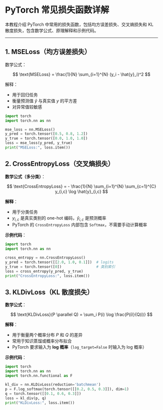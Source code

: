 # PyTorch 常见损失函数详解

本教程介绍 PyTorch 中常用的损失函数，包括均方误差损失、交叉熵损失和 KL 散度损失，包含数学公式、原理解释和示例代码。

---

## 1. MSELoss（均方误差损失）

数学公式：

$$
\text{MSELoss} = \frac{1}{N} \sum_{i=1}^{N} (y_i - \hat{y}_i)^2
$$

解释：

- 用于回归任务  
- 衡量预测值 $\hat{y}$ 与真实值 $y$ 的平方差  
- 对异常值较敏感

```python
import torch
import torch.nn as nn

mse_loss = nn.MSELoss()
y_pred = torch.tensor([0.5, 0.8, 1.2])
y_true = torch.tensor([0.0, 1.0, 1.0])
loss = mse_loss(y_pred, y_true)
print("MSELoss:", loss.item())
```

## 2. CrossEntropyLoss（交叉熵损失）

**数学公式（多分类）**：

$$
\text{CrossEntropyLoss} = - \frac{1}{N} \sum_{i=1}^{N} \sum_{c=1}^{C} y_{i,c} \log \hat{y}_{i,c}
$$

**解释**：

- 用于分类任务  
- $y_{i,c}$ 是真实类别的 one-hot 编码，$\hat{y}_{i,c}$ 是预测概率  
- PyTorch 的 `CrossEntropyLoss` 内部包含 `Softmax`，不需要手动计算概率

**示例代码**：

```python
import torch
import torch.nn as nn

cross_entropy = nn.CrossEntropyLoss()
y_pred = torch.tensor([[2.0, 1.0, 0.1]])  # logits
y_true = torch.tensor([0])                # 类别索引
loss = cross_entropy(y_pred, y_true)
print("CrossEntropyLoss:", loss.item())
```
## 3. KLDivLoss（KL 散度损失）

**数学公式**：

$$
\text{KLDivLoss}(P \parallel Q) = \sum_i P(i) \log \frac{P(i)}{Q(i)}
$$

**解释**：

- 用于衡量两个概率分布 $P$ 和 $Q$ 的差异  
- 常用于知识蒸馏或概率分布拟合  
- PyTorch 要求输入为 **log 概率**（`log_target=False` 时输入为 log 概率）

**示例代码**：

```python
import torch
import torch.nn as nn
import torch.nn.functional as F

kl_div = nn.KLDivLoss(reduction='batchmean')
p = F.log_softmax(torch.tensor([[0.2, 0.5, 0.3]]), dim=1)
q = torch.tensor([[0.1, 0.6, 0.3]])
loss = kl_div(p, q)
print("KLDivLoss:", loss.item())
